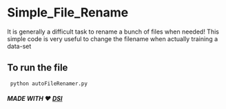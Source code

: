 # Simple_File_Rename
It is generally a difficult task to rename a bunch of files when needed! This simple code is very useful to change the filename when actually training a data-set

## To run the file

```
 python autoFileRenamer.py

```

##### MADE WITH :heart: [DSI](https://www.dsilabz.com)
